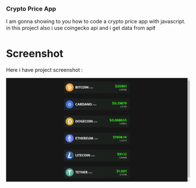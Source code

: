 ### Crypto Price App
I am gonna showing to you how to code a crypto price app with javascript. in this project also i use coingecko api and i get data from api❗️

# Screenshot
Here i have project screenshot :

![screenshot](result.png)
